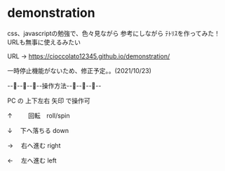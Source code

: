 # demonstration

css、javascriptの勉強で、色々見ながら 参考にしながら ﾃﾄﾘｽを作ってみた！ URLも無事に使えるみたい

URL → https://cioccolato12345.github.io/demonstration/

一時停止機能がないため、修正予定。。(2021/10/23)


--🐣--🐣--🐥--操作方法--🐥--🐣--🐣--


PC の 上下左右 矢印 で操作可

↑　 　 回転　roll/spin

↓   　下へ落ちる down

→   　右へ進む right

←   　左へ進む  left

